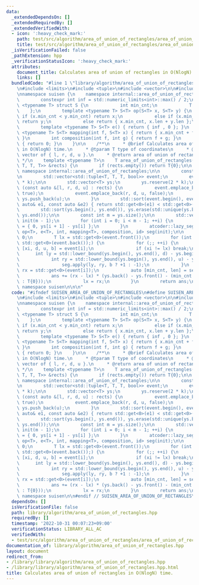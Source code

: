 ```yaml
---
data:
  _extendedDependsOn: []
  _extendedRequiredBy: []
  _extendedVerifiedWith:
  - icon: ':heavy_check_mark:'
    path: test/src/algorithm/area_of_union_of_rectangles/area_of_union_of_rectangles.test.cpp
    title: test/src/algorithm/area_of_union_of_rectangles/area_of_union_of_rectangles.test.cpp
  _isVerificationFailed: false
  _pathExtension: hpp
  _verificationStatusIcon: ':heavy_check_mark:'
  attributes:
    document_title: Calculates area of union of rectangles in O(NlogN) time.
    links: []
  bundledCode: "#line 1 \"library/algorithm/area_of_union_of_rectangles.hpp\"\n\n\n\
    \n#include <limits>\n#include <tuple>\n#include <vector>\n\n#include <atcoder/lazysegtree>\n\
    \nnamespace suisen {\n    namespace internal::area_of_union_of_rectangles {\n\
    \        constexpr int inf = std::numeric_limits<int>::max() / 2;\n\n        template\
    \ <typename T> struct S {\n            int min_cnt;\n            T len;\n    \
    \    };\n        template <typename T> S<T> op(S<T> x, S<T> y) {\n           \
    \ if (x.min_cnt < y.min_cnt) return x;\n            else if (x.min_cnt > y.min_cnt)\
    \ return y;\n            else return { x.min_cnt, x.len + y.len };\n        }\n\
    \        template <typename T> S<T> e() { return { inf , 0 }; }\n        template\
    \ <typename T> S<T> mapping(int f, S<T> x) { return { x.min_cnt + f, x.len };\
    \ }\n        int composition(int f, int g) { return f + g; }\n        int id()\
    \ { return 0; }\n    }\n\n    /**\n     * @brief Calculates area of union of rectangles\
    \ in O(NlogN) time.\n     * @tparam T type of coordinates\n     * @param rects\
    \ vector of { l, r, d, u }.\n     * @return area of union of rectangles\n    \
    \ */\n    template <typename T>\n    T area_of_union_of_rectangles(const std::vector<std::tuple<T,\
    \ T, T, T>> &rects) {\n        if (rects.empty()) return T{0};\n\n        using\
    \ namespace internal::area_of_union_of_rectangles;\n\n        const int k = rects.size();\n\
    \n        std::vector<std::tuple<T, T, T, bool>> event;\n        event.reserve(2\
    \ * k);\n\n        std::vector<T> ys;\n        ys.reserve(2 * k);\n\n        for\
    \ (const auto &[l, r, d, u] : rects) {\n            event.emplace_back(l, d, u,\
    \ true);\n            event.emplace_back(r, d, u, false);\n            ys.push_back(d),\
    \ ys.push_back(u);\n        }\n        std::sort(event.begin(), event.end(), [](const\
    \ auto& e1, const auto &e2) { return std::get<0>(e1) < std::get<0>(e2); });\n\
    \        std::sort(ys.begin(), ys.end()), ys.erase(std::unique(ys.begin(), ys.end()),\
    \ ys.end());\n\n        const int m = ys.size();\n\n        std::vector<S<T>>\
    \ init(m - 1);\n        for (int i = 0; i < m - 1; ++i) {\n            init[i]\
    \ = { 0, ys[i + 1] - ys[i] };\n        }\n        atcoder::lazy_segtree<S<T>,\
    \ op<T>, e<T>, int, mapping<T>, composition, id> seg(init);\n\n        T ans =\
    \ 0;\n        T lx = std::get<0>(event.front());\n        for (int i = 0; lx !=\
    \ std::get<0>(event.back());) {\n            for (;; ++i) {\n                auto\
    \ [xi, d, u, b] = event[i];\n                if (xi != lx) break;\n          \
    \      int ly = std::lower_bound(ys.begin(), ys.end(), d) - ys.begin();\n    \
    \            int ry = std::lower_bound(ys.begin(), ys.end(), u) - ys.begin();\n\
    \                seg.apply(ly, ry, b ? +1 : -1);\n            }\n            T\
    \ rx = std::get<0>(event[i]);\n            auto [min_cnt, len] = seg.all_prod();\n\
    \            ans += (rx - lx) * (ys.back() - ys.front() - (min_cnt == 0 ? len\
    \ : T{0}));\n            lx = rx;\n        }\n        return ans;\n    }\n} //\
    \ namespace suisen\n\n\n"
  code: "#ifndef SUISEN_AREA_OF_UNION_OF_RECTANGLES\n#define SUISEN_AREA_OF_UNION_OF_RECTANGLES\n\
    \n#include <limits>\n#include <tuple>\n#include <vector>\n\n#include <atcoder/lazysegtree>\n\
    \nnamespace suisen {\n    namespace internal::area_of_union_of_rectangles {\n\
    \        constexpr int inf = std::numeric_limits<int>::max() / 2;\n\n        template\
    \ <typename T> struct S {\n            int min_cnt;\n            T len;\n    \
    \    };\n        template <typename T> S<T> op(S<T> x, S<T> y) {\n           \
    \ if (x.min_cnt < y.min_cnt) return x;\n            else if (x.min_cnt > y.min_cnt)\
    \ return y;\n            else return { x.min_cnt, x.len + y.len };\n        }\n\
    \        template <typename T> S<T> e() { return { inf , 0 }; }\n        template\
    \ <typename T> S<T> mapping(int f, S<T> x) { return { x.min_cnt + f, x.len };\
    \ }\n        int composition(int f, int g) { return f + g; }\n        int id()\
    \ { return 0; }\n    }\n\n    /**\n     * @brief Calculates area of union of rectangles\
    \ in O(NlogN) time.\n     * @tparam T type of coordinates\n     * @param rects\
    \ vector of { l, r, d, u }.\n     * @return area of union of rectangles\n    \
    \ */\n    template <typename T>\n    T area_of_union_of_rectangles(const std::vector<std::tuple<T,\
    \ T, T, T>> &rects) {\n        if (rects.empty()) return T{0};\n\n        using\
    \ namespace internal::area_of_union_of_rectangles;\n\n        const int k = rects.size();\n\
    \n        std::vector<std::tuple<T, T, T, bool>> event;\n        event.reserve(2\
    \ * k);\n\n        std::vector<T> ys;\n        ys.reserve(2 * k);\n\n        for\
    \ (const auto &[l, r, d, u] : rects) {\n            event.emplace_back(l, d, u,\
    \ true);\n            event.emplace_back(r, d, u, false);\n            ys.push_back(d),\
    \ ys.push_back(u);\n        }\n        std::sort(event.begin(), event.end(), [](const\
    \ auto& e1, const auto &e2) { return std::get<0>(e1) < std::get<0>(e2); });\n\
    \        std::sort(ys.begin(), ys.end()), ys.erase(std::unique(ys.begin(), ys.end()),\
    \ ys.end());\n\n        const int m = ys.size();\n\n        std::vector<S<T>>\
    \ init(m - 1);\n        for (int i = 0; i < m - 1; ++i) {\n            init[i]\
    \ = { 0, ys[i + 1] - ys[i] };\n        }\n        atcoder::lazy_segtree<S<T>,\
    \ op<T>, e<T>, int, mapping<T>, composition, id> seg(init);\n\n        T ans =\
    \ 0;\n        T lx = std::get<0>(event.front());\n        for (int i = 0; lx !=\
    \ std::get<0>(event.back());) {\n            for (;; ++i) {\n                auto\
    \ [xi, d, u, b] = event[i];\n                if (xi != lx) break;\n          \
    \      int ly = std::lower_bound(ys.begin(), ys.end(), d) - ys.begin();\n    \
    \            int ry = std::lower_bound(ys.begin(), ys.end(), u) - ys.begin();\n\
    \                seg.apply(ly, ry, b ? +1 : -1);\n            }\n            T\
    \ rx = std::get<0>(event[i]);\n            auto [min_cnt, len] = seg.all_prod();\n\
    \            ans += (rx - lx) * (ys.back() - ys.front() - (min_cnt == 0 ? len\
    \ : T{0}));\n            lx = rx;\n        }\n        return ans;\n    }\n} //\
    \ namespace suisen\n\n#endif // SUISEN_AREA_OF_UNION_OF_RECTANGLES\n"
  dependsOn: []
  isVerificationFile: false
  path: library/algorithm/area_of_union_of_rectangles.hpp
  requiredBy: []
  timestamp: '2022-10-31 00:07:23+09:00'
  verificationStatus: LIBRARY_ALL_AC
  verifiedWith:
  - test/src/algorithm/area_of_union_of_rectangles/area_of_union_of_rectangles.test.cpp
documentation_of: library/algorithm/area_of_union_of_rectangles.hpp
layout: document
redirect_from:
- /library/library/algorithm/area_of_union_of_rectangles.hpp
- /library/library/algorithm/area_of_union_of_rectangles.hpp.html
title: Calculates area of union of rectangles in O(NlogN) time.
---
```

